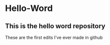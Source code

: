 # Hello-Word
This is the  hello word repository
-----
These are the first edits I've ever made in github
